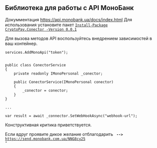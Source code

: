 ## Библиотека для работы с API МоноБанк
Докумментация https://api.monobank.ua/docs/index.html
Для использования установите пакет <code>[Install-Package CryptoPay.Conector -Version 0.0.1](https://www.nuget.org/packages/Mono.Api.Connector/)</code>

Для вызова методов API воспользуйтесь внедрением зависимостей в ваш контейнер.
```
services.AddMonoApi("token"); 


public class ConectorService
{
    private readonly IMonoPersonal _conector;

    public ConectorService(IMonoPersonal conector)
    {
        _conector = conector;
    }
}

...

var result = await _connector.SetWebHookAsync("webhook-url");
```

Конструктивная критика приветствуется.


Если вдруг проявите дикое желание отблагодарить <code> <b>--></b> https://send.monobank.com.ua/NNG8cy25 "</code>
